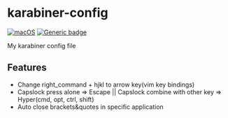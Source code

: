 # karabiner-config
[![macOS](https://svgshare.com/i/ZjP.svg)](https://www.apple.com/macos/monterey/)  [![Generic badge](https://img.shields.io/badge/karabiner-updating-<COLOR>.svg)](https://github.com/pqrs-org/Karabiner-Elements)

My karabiner config file
## Features
- Change right_command + hjkl to arrow key(vim key bindings)
- Capslock press alone => Escape || Capslock combine with other key => Hyper(cmd, opt, ctrl, shift)
- Auto close brackets&quotes in specific application

